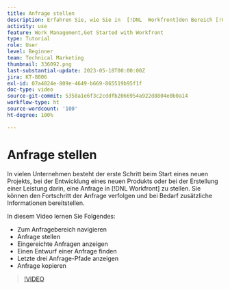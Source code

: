 ```yaml
---
title: Anfrage stellen
description: Erfahren Sie, wie Sie in  [!DNL  Workfront]den Bereich [!UICONTROL Anfragen] finden und eine Anfrage stellen können. Dann erfahren Sie, wie Sie eingereichte Anfragen und Entwurfsanfragen einsehen können.
activity: use
feature: Work Management,Get Started with Workfront
type: Tutorial
role: User
level: Beginner
team: Technical Marketing
thumbnail: 336092.png
last-substantial-update: 2023-05-18T00:00:00Z
jira: KT-8806
exl-id: 07a4824e-809e-4649-b669-865519b95f1f
doc-type: video
source-git-commit: 5358a1e6f3c2cddfb2066954a922d8804e0b0a14
workflow-type: ht
source-wordcount: '100'
ht-degree: 100%

---
```


# Anfrage stellen

In vielen Unternehmen besteht der erste Schritt beim Start eines neuen Projekts, bei der Entwicklung eines neuen Produkts oder bei der Erstellung einer Leistung darin, eine Anfrage in [!DNL Workfront] zu stellen. Sie können den Fortschritt der Anfrage verfolgen und bei Bedarf zusätzliche Informationen bereitstellen.

In diesem Video lernen Sie Folgendes:

* Zum Anfragebereich navigieren
* Anfrage stellen
* Eingereichte Anfragen anzeigen
* Einen Entwurf einer Anfrage finden
* Letzte drei Anfrage-Pfade anzeigen
* Anfrage kopieren

>[!VIDEO](https://video.tv.adobe.com/v/336092/?quality=12&learn=on)

